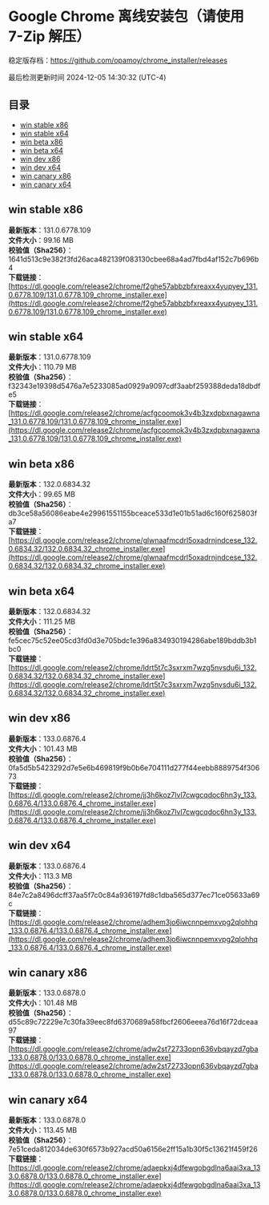 # Google Chrome 离线安装包（请使用 7-Zip 解压）
稳定版存档：<https://github.com/opamoy/chrome_installer/releases>

最后检测更新时间
2024-12-05 14:30:32 (UTC-4)


## 目录
* [win stable x86](https://github.com/opamoy/chrome_installer?tab=readme-ov-file#win-stable-x86)
* [win stable x64](https://github.com/opamoy/chrome_installer?tab=readme-ov-file#win-stable-x64)
* [win beta x86](https://github.com/opamoy/chrome_installer?tab=readme-ov-file#win-beta-x86)
* [win beta x64](https://github.com/opamoy/chrome_installer?tab=readme-ov-file#win-beta-x64)
* [win dev x86](https://github.com/opamoy/chrome_installer?tab=readme-ov-file#win-dev-x86)
* [win dev x64](https://github.com/opamoy/chrome_installer?tab=readme-ov-file#win-dev-x64)
* [win canary x86](https://github.com/opamoy/chrome_installer?tab=readme-ov-file#win-canary-x86)
* [win canary x64](https://github.com/opamoy/chrome_installer?tab=readme-ov-file#win-canary-x64)

## win stable x86
**最新版本**：131.0.6778.109  
**文件大小**：99.16 MB  
**校验值（Sha256）**：1641d513c9e382f3fd26aca482139f083130cbee68a4ad7fbd4af152c7b696b4  
**下载链接**：[https://dl.google.com/release2/chrome/f2ghe57abbzbfxreaxx4yupyey_131.0.6778.109/131.0.6778.109_chrome_installer.exe](https://dl.google.com/release2/chrome/f2ghe57abbzbfxreaxx4yupyey_131.0.6778.109/131.0.6778.109_chrome_installer.exe)  

## win stable x64
**最新版本**：131.0.6778.109  
**文件大小**：110.79 MB  
**校验值（Sha256）**：f32343e19398d5476a7e5233085ad0929a9097cdf3aabf259388deda18dbdfe5  
**下载链接**：[https://dl.google.com/release2/chrome/acfgcoomok3v4b3zxdpbxnagawna_131.0.6778.109/131.0.6778.109_chrome_installer.exe](https://dl.google.com/release2/chrome/acfgcoomok3v4b3zxdpbxnagawna_131.0.6778.109/131.0.6778.109_chrome_installer.exe)  

## win beta x86
**最新版本**：132.0.6834.32  
**文件大小**：99.65 MB  
**校验值（Sha256）**：db3ce58a56086eabe4e29961551155bceace533d1e01b51ad6c160f625803fa7  
**下载链接**：[https://dl.google.com/release2/chrome/glwnaafmcdrl5oxadrnjndcese_132.0.6834.32/132.0.6834.32_chrome_installer.exe](https://dl.google.com/release2/chrome/glwnaafmcdrl5oxadrnjndcese_132.0.6834.32/132.0.6834.32_chrome_installer.exe)  

## win beta x64
**最新版本**：132.0.6834.32  
**文件大小**：111.25 MB  
**校验值（Sha256）**：fe5cec75c52ee05cd3fd0d3e705bdc1e396a834930194286abe189bddb3b1bc0  
**下载链接**：[https://dl.google.com/release2/chrome/ldrt5t7c3sxrxm7wzg5nvsdu6i_132.0.6834.32/132.0.6834.32_chrome_installer.exe](https://dl.google.com/release2/chrome/ldrt5t7c3sxrxm7wzg5nvsdu6i_132.0.6834.32/132.0.6834.32_chrome_installer.exe)  

## win dev x86
**最新版本**：133.0.6876.4  
**文件大小**：101.43 MB  
**校验值（Sha256）**：0fa5d5b5423292d7e5e6b469819f9b0b6e704111d277f44eebb8889754f30673  
**下载链接**：[https://dl.google.com/release2/chrome/jj3h6koz7lvl7cwgcqdoc6hn3y_133.0.6876.4/133.0.6876.4_chrome_installer.exe](https://dl.google.com/release2/chrome/jj3h6koz7lvl7cwgcqdoc6hn3y_133.0.6876.4/133.0.6876.4_chrome_installer.exe)  

## win dev x64
**最新版本**：133.0.6876.4  
**文件大小**：113.3 MB  
**校验值（Sha256）**：84e7c2a8496dcff37aa5f7c0c84a936197fd8c1dba565d377ec71ce05633a69c  
**下载链接**：[https://dl.google.com/release2/chrome/adhem3jo6iwcnnpemxvpg2qlohhq_133.0.6876.4/133.0.6876.4_chrome_installer.exe](https://dl.google.com/release2/chrome/adhem3jo6iwcnnpemxvpg2qlohhq_133.0.6876.4/133.0.6876.4_chrome_installer.exe)  

## win canary x86
**最新版本**：133.0.6878.0  
**文件大小**：101.48 MB  
**校验值（Sha256）**：d55c89c72229e7c30fa39eec8fd6370689a58fbcf2606eeea76d16f72dceaa97  
**下载链接**：[https://dl.google.com/release2/chrome/adw2st72733opn636vbqayzd7gba_133.0.6878.0/133.0.6878.0_chrome_installer.exe](https://dl.google.com/release2/chrome/adw2st72733opn636vbqayzd7gba_133.0.6878.0/133.0.6878.0_chrome_installer.exe)  

## win canary x64
**最新版本**：133.0.6878.0  
**文件大小**：113.45 MB  
**校验值（Sha256）**：7e51ceda812034de630f6573b927acd50a6156e2ff15a1b30f5c13621f459f26  
**下载链接**：[https://dl.google.com/release2/chrome/adaepkxj4dfewgobgdlna6aai3xa_133.0.6878.0/133.0.6878.0_chrome_installer.exe](https://dl.google.com/release2/chrome/adaepkxj4dfewgobgdlna6aai3xa_133.0.6878.0/133.0.6878.0_chrome_installer.exe)  

